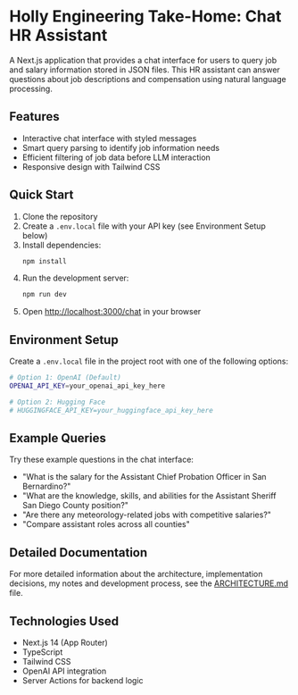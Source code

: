 # Holly Engineering Take-Home: Chat HR Assistant

A Next.js application that provides a chat interface for users to query job and salary information stored in JSON files. This HR assistant can answer questions about job descriptions and compensation using natural language processing.

## Features

- Interactive chat interface with styled messages
- Smart query parsing to identify job information needs
- Efficient filtering of job data before LLM interaction
- Responsive design with Tailwind CSS

## Quick Start

1. Clone the repository
2. Create a `.env.local` file with your API key (see Environment Setup below)
3. Install dependencies:
   ```bash
   npm install
   ```
4. Run the development server:
   ```bash
   npm run dev
   ```
5. Open [http://localhost:3000/chat](http://localhost:3000/chat) in your browser

## Environment Setup

Create a `.env.local` file in the project root with one of the following options:

```bash
# Option 1: OpenAI (Default)
OPENAI_API_KEY=your_openai_api_key_here

# Option 2: Hugging Face
# HUGGINGFACE_API_KEY=your_huggingface_api_key_here
```

## Example Queries

Try these example questions in the chat interface:

- "What is the salary for the Assistant Chief Probation Officer in San Bernardino?"
- "What are the knowledge, skills, and abilities for the Assistant Sheriff San Diego County position?"
- "Are there any meteorology-related jobs with competitive salaries?"
- "Compare assistant roles across all counties"

## Detailed Documentation

For more detailed information about the architecture, implementation decisions, my notes and development process, see the [ARCHITECTURE.md](ARCHITECTURE.md) file.

## Technologies Used

- Next.js 14 (App Router)
- TypeScript
- Tailwind CSS
- OpenAI API integration
- Server Actions for backend logic
